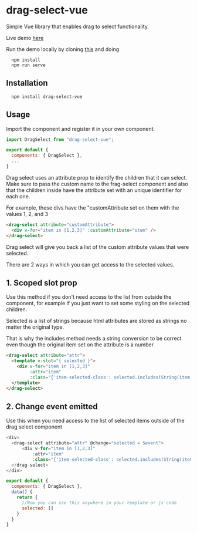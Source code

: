 # drag-select-vue

Simple Vue library that enables drag to select functionality.

Live demo [here](https://andi23rosca.github.io/drag-select-vue/)

Run the demo locally by cloning [this](https://github.com/andi23rosca/drag-select-vue) and doing 

```
  npm install
  npm run serve
```

## Installation

```
  npm install drag-select-vue
```

## Usage
Import the component and register it in your own component.
```javascript
import DragSelect from "drag-select-vue";

export default {
  components: { DragSelect },
  ...
}
```

Drag select uses an attribute prop to identify the children that it can select. Make sure to pass the custom name to the frag-select component and also that the children inside have the attribute set with an unique identifier for each one.

For example, these divs have the "customAttribute set on them with the values 1, 2, and 3

```html
<drag-select attribute="customAttribute">
  <div v-for="item in [1,2,3]" :customAttribute="item" />
</drag-select>
```
Drag select will give you back a list of the custom attribute values that were selected.

There are 2 ways in which you can get access to the selected values.

## 1. Scoped slot prop

Use this method if you don't need access to the list from outside the component, for example if you just want to set some styling on the selected children.

Selected is a list of strings because html attributes 
are stored as strings no matter the original type. 

That is why the includes method needs a string 
conversion to be correct even though the original
item set on the attribute is a number

```html
<drag-select attribute="attr">
  <template v-slot="{ selected }">
    <div v-for="item in [1,2,3]" 
         :attr="item"
         :class="{'item-selected-class': selected.includes(String(item))}"/>
  </template>
</drag-select>
```


## 2. Change event emitted

Use this when you need access to the list of selected items outside of the drag select component

```javascript
<div>
  <drag-select attribute="attr" @change="selected = $event">
      <div v-for="item in [1,2,3]" 
          :attr="item"
          :class="{'item-selected-class': selected.includes(String(item))}"/>
  </drag-select>
</div>

export default {
  components: { DragSelect },
  data() {
    return {
      //Now you can use this anywhere in your template or js code
      selected: []
    }
  }
}
```